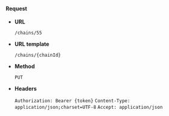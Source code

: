 #### Request

* **URL**

  `/chains/55`

* **URL template**

  `/chains/{chainId}`

* **Method**

  `PUT`

* **Headers**

  `Authorization: Bearer {token}`
  `Content-Type: application/json;charset=UTF-8`
  `Accept: application/json`
